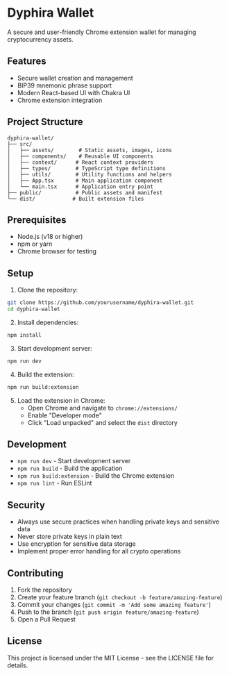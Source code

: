 # Dyphira Wallet

A secure and user-friendly Chrome extension wallet for managing cryptocurrency assets.

## Features

- Secure wallet creation and management
- BIP39 mnemonic phrase support
- Modern React-based UI with Chakra UI
- Chrome extension integration

## Project Structure

```
dyphira-wallet/
├── src/
│   ├── assets/        # Static assets, images, icons
│   ├── components/    # Reusable UI components
│   ├── context/      # React context providers
│   ├── types/        # TypeScript type definitions
│   ├── utils/        # Utility functions and helpers
│   ├── App.tsx       # Main application component
│   └── main.tsx      # Application entry point
├── public/           # Public assets and manifest
└── dist/            # Built extension files
```

## Prerequisites

- Node.js (v18 or higher)
- npm or yarn
- Chrome browser for testing

## Setup

1. Clone the repository:
```bash
git clone https://github.com/yourusername/dyphira-wallet.git
cd dyphira-wallet
```

2. Install dependencies:
```bash
npm install
```

3. Start development server:
```bash
npm run dev
```

4. Build the extension:
```bash
npm run build:extension
```

5. Load the extension in Chrome:
   - Open Chrome and navigate to `chrome://extensions/`
   - Enable "Developer mode"
   - Click "Load unpacked" and select the `dist` directory

## Development

- `npm run dev` - Start development server
- `npm run build` - Build the application
- `npm run build:extension` - Build the Chrome extension
- `npm run lint` - Run ESLint

## Security

- Always use secure practices when handling private keys and sensitive data
- Never store private keys in plain text
- Use encryption for sensitive data storage
- Implement proper error handling for all crypto operations

## Contributing

1. Fork the repository
2. Create your feature branch (`git checkout -b feature/amazing-feature`)
3. Commit your changes (`git commit -m 'Add some amazing feature'`)
4. Push to the branch (`git push origin feature/amazing-feature`)
5. Open a Pull Request

## License

This project is licensed under the MIT License - see the LICENSE file for details.
